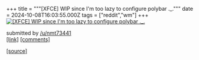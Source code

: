+++
title = """[XFCE] WIP since I'm too lazy to configure polybar ._."""
date = 2024-10-08T16:03:55.000Z
tags = ["reddit","wm"]
+++
[![[XFCE] WIP since I'm too lazy to configure polybar ._.](https://preview.redd.it/echjbs9k2ktd1.png?width=640&crop=smart&auto=webp&s=e00bd8c97e89593a4657f536df34b7edb129349d "[XFCE] WIP since I'm too lazy to configure polybar ._.")](https://www.reddit.com/r/unixporn/comments/1fz3ers/xfce_wip_since_im_too_lazy_to_configure_polybar/)

submitted by [/u/nmt73441](https://www.reddit.com/user/nmt73441)  
[\[link\]](https://i.redd.it/echjbs9k2ktd1.png) [\[comments\]](https://www.reddit.com/r/unixporn/comments/1fz3ers/xfce_wip_since_im_too_lazy_to_configure_polybar/)

[[source]](https://www.reddit.com/r/unixporn/comments/1fz3ers/xfce_wip_since_im_too_lazy_to_configure_polybar/)
